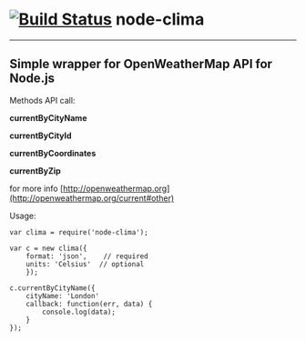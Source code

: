[![Build Status](https://travis-ci.org/robfree/node-clima.svg?branch=master)](https://travis-ci.org/robfree/node-clima)
node-clima
==========
----------
## Simple wrapper for OpenWeatherMap API for Node.js

Methods API call:

**currentByCityName**

**currentByCityId**

**currentByCoordinates**

**currentByZip**

for more info [http://openweathermap.org](http://openweathermap.org/current#other)

Usage:

    var clima = require('node-clima');

    var c = new clima({
		format: 'json',    // required
		units: 'Celsius'  // optional
		});

	c.currentByCityName({
		cityName: 'London'
		callback: function(err, data) {
			console.log(data);
		}
	});
